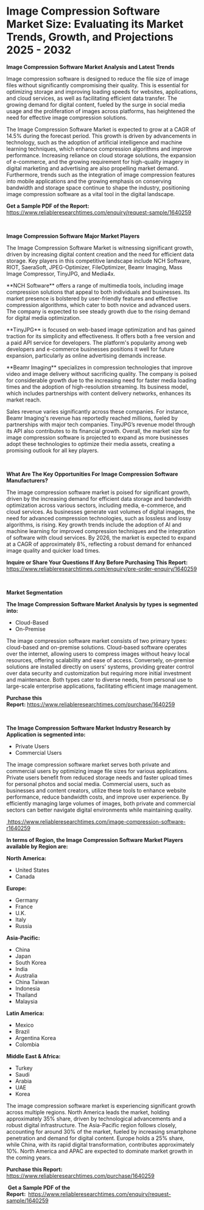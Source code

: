 <p><h1>Image Compression Software Market Size: Evaluating its Market Trends, Growth, and Projections 2025 - 2032</h1></p><p><strong>Image Compression Software Market Analysis and Latest Trends</strong></p>
<p><p>Image compression software is designed to reduce the file size of image files without significantly compromising their quality. This is essential for optimizing storage and improving loading speeds for websites, applications, and cloud services, as well as facilitating efficient data transfer. The growing demand for digital content, fueled by the surge in social media usage and the proliferation of images across platforms, has heightened the need for effective image compression solutions.</p><p>The Image Compression Software Market is expected to grow at a CAGR of 14.5% during the forecast period. This growth is driven by advancements in technology, such as the adoption of artificial intelligence and machine learning techniques, which enhance compression algorithms and improve performance. Increasing reliance on cloud storage solutions, the expansion of e-commerce, and the growing requirement for high-quality imagery in digital marketing and advertising are also propelling market demand. Furthermore, trends such as the integration of image compression features into mobile applications and the growing emphasis on conserving bandwidth and storage space continue to shape the industry, positioning image compression software as a vital tool in the digital landscape.</p></p>
<p><strong>Get a Sample PDF of the Report:&nbsp;</strong> <a href="https://www.reliableresearchtimes.com/enquiry/request-sample/1640259?utm_campaign=3055&utm_medium=2&utm_source=Github&utm_content=ia&utm_term=16042025&utm_id=image-compression-software">https://www.reliableresearchtimes.com/enquiry/request-sample/1640259</a></p>
<p>&nbsp;</p>
<p><strong>Image Compression Software Major Market Players</strong></p>
<p><p>The Image Compression Software Market is witnessing significant growth, driven by increasing digital content creation and the need for efficient data storage. Key players in this competitive landscape include NCH Software, RIOT, SaeraSoft, JPEG-Optimizer, FileOptimizer, Beamr Imaging, Mass Image Compressor, TinyJPG, and Media4x.</p><p>**NCH Software** offers a range of multimedia tools, including image compression solutions that appeal to both individuals and businesses. Its market presence is bolstered by user-friendly features and effective compression algorithms, which cater to both novice and advanced users. The company is expected to see steady growth due to the rising demand for digital media optimization.</p><p>**TinyJPG** is focused on web-based image optimization and has gained traction for its simplicity and effectiveness. It offers both a free version and a paid API service for developers. The platform's popularity among web developers and e-commerce businesses positions it well for future expansion, particularly as online advertising demands increase.</p><p>**Beamr Imaging** specializes in compression technologies that improve video and image delivery without sacrificing quality. The company is poised for considerable growth due to the increasing need for faster media loading times and the adoption of high-resolution streaming. Its business model, which includes partnerships with content delivery networks, enhances its market reach.</p><p>Sales revenue varies significantly across these companies. For instance, Beamr Imaging's revenue has reportedly reached millions, fueled by partnerships with major tech companies. TinyJPG’s revenue model through its API also contributes to its financial growth. Overall, the market size for image compression software is projected to expand as more businesses adopt these technologies to optimize their media assets, creating a promising outlook for all key players.</p></p>
<p>&nbsp;</p>
<p><strong>What Are The Key Opportunities For Image Compression Software Manufacturers?</strong></p>
<p><p>The image compression software market is poised for significant growth, driven by the increasing demand for efficient data storage and bandwidth optimization across various sectors, including media, e-commerce, and cloud services. As businesses generate vast volumes of digital images, the need for advanced compression technologies, such as lossless and lossy algorithms, is rising. Key growth trends include the adoption of AI and machine learning for improved compression techniques and the integration of software with cloud services. By 2026, the market is expected to expand at a CAGR of approximately 8%, reflecting a robust demand for enhanced image quality and quicker load times.</p></p>
<p><strong>Inquire or Share Your Questions If Any Before Purchasing This Report:</strong> <a href="https://www.reliableresearchtimes.com/enquiry/pre-order-enquiry/1640259?utm_campaign=3055&utm_medium=2&utm_source=Github&utm_content=ia&utm_term=16042025&utm_id=image-compression-software">https://www.reliableresearchtimes.com/enquiry/pre-order-enquiry/1640259</a></p>
<p>&nbsp;</p>
<p><strong>Market Segmentation</strong></p>
<p><strong>The Image Compression Software Market Analysis by types is segmented into:</strong></p>
<p><ul><li>Cloud-Based</li><li>On-Premise</li></ul></p>
<p><p>The image compression software market consists of two primary types: cloud-based and on-premise solutions. Cloud-based software operates over the internet, allowing users to compress images without heavy local resources, offering scalability and ease of access. Conversely, on-premise solutions are installed directly on users' systems, providing greater control over data security and customization but requiring more initial investment and maintenance. Both types cater to diverse needs, from personal use to large-scale enterprise applications, facilitating efficient image management.</p></p>
<p><strong>Purchase this Report:&nbsp;</strong><a href="https://www.reliableresearchtimes.com/purchase/1640259?utm_campaign=3055&utm_medium=2&utm_source=Github&utm_content=ia&utm_term=16042025&utm_id=image-compression-software">https://www.reliableresearchtimes.com/purchase/1640259</a></p>
<p>&nbsp;</p>
<p><strong>The Image Compression Software Market Industry Research by Application is segmented into:</strong></p>
<p><ul><li>Private Users</li><li>Commercial Users</li></ul></p>
<p><p>The image compression software market serves both private and commercial users by optimizing image file sizes for various applications. Private users benefit from reduced storage needs and faster upload times for personal photos and social media. Commercial users, such as businesses and content creators, utilize these tools to enhance website performance, reduce bandwidth costs, and improve user experience. By efficiently managing large volumes of images, both private and commercial sectors can better navigate digital environments while maintaining quality.</p></p>
<p><a href="https://www.reliableresearchtimes.com/image-compression-software-r1640259?utm_campaign=3055&utm_medium=2&utm_source=Github&utm_content=ia&utm_term=16042025&utm_id=image-compression-software">&nbsp;https://www.reliableresearchtimes.com/image-compression-software-r1640259</a></p>
<p><strong>In terms of Region, the Image Compression Software Market Players available by Region are:</strong></p>
<p>
    <p> <strong> North America: </strong>
        <ul>
            <li>United States</li>
            <li>Canada</li>
        </ul>
        </p> 
    <p> <strong> Europe: </strong>
        <ul>
            <li>Germany</li>
            <li>France</li>
            <li>U.K.</li>
            <li>Italy</li>
            <li>Russia</li>
        </ul>
        </p> 
    <p> <strong> Asia-Pacific: </strong>
        <ul>
            <li>China</li>
            <li>Japan</li>
            <li>South Korea</li>
            <li>India</li>
            <li>Australia</li>
            <li>China Taiwan</li>
            <li>Indonesia</li>
            <li>Thailand</li>
            <li>Malaysia</li>
        </ul>
        </p> 
    <p> <strong> Latin America: </strong>
        <ul>
            <li>Mexico</li>
            <li>Brazil</li>
            <li>Argentina Korea</li>
            <li>Colombia</li>
        </ul>
        </p> 
    <p> <strong> Middle East & Africa: </strong>
        <ul>
            <li>Turkey</li>
            <li>Saudi</li>
            <li>Arabia</li>
            <li>UAE</li>
            <li>Korea</li>
        </ul>
    </p>
    </p>
<p><p>The image compression software market is experiencing significant growth across multiple regions. North America leads the market, holding approximately 35% share, driven by technological advancements and a robust digital infrastructure. The Asia-Pacific region follows closely, accounting for around 30% of the market, fueled by increasing smartphone penetration and demand for digital content. Europe holds a 25% share, while China, with its rapid digital transformation, contributes approximately 10%. North America and APAC are expected to dominate market growth in the coming years.</p></p>
<p><strong>Purchase this Report: </strong><a href="https://www.reliableresearchtimes.com/purchase/1640259?utm_campaign=3055&utm_medium=2&utm_source=Github&utm_content=ia&utm_term=16042025&utm_id=image-compression-software">https://www.reliableresearchtimes.com/purchase/1640259</a></p>
<p>&nbsp;<strong>Get a Sample PDF of the Report:&nbsp;&nbsp;</strong><a href="https://www.reliableresearchtimes.com/enquiry/request-sample/1640259?utm_campaign=3055&utm_medium=2&utm_source=Github&utm_content=ia&utm_term=16042025&utm_id=image-compression-software">https://www.reliableresearchtimes.com/enquiry/request-sample/1640259</a></p>
<p><strong></strong></p>
<p><p></p><p></p><p></p></p>